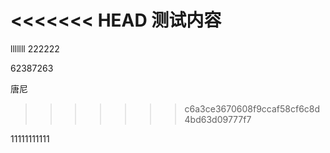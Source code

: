 <<<<<<< HEAD
测试内容
=======
lllllll
222222

62387263

唐尼
>>>>>>> c6a3ce3670608f9ccaf58cf6c8d4bd63d09777f7

11111111111